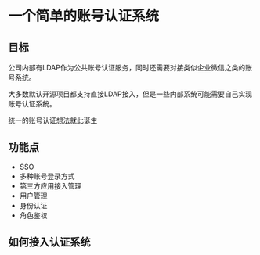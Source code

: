 # 一个简单的账号认证系统

## 目标

公司内部有LDAP作为公共账号认证服务，同时还需要对接类似企业微信之类的账号系统。

大多数默认开源项目都支持直接LDAP接入，但是一些内部系统可能需要自己实现账号认证系统。

统一的账号认证想法就此诞生

## 功能点

* SSO
* 多种账号登录方式
* 第三方应用接入管理
* 用户管理
* 身份认证
* 角色鉴权

## 如何接入认证系统

